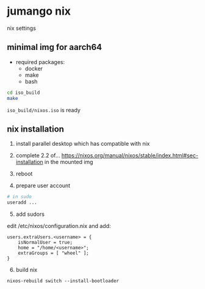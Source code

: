 # jumango nix

nix settings

## minimal img for aarch64

- required packages:
  - docker
  - make
  - bash

```bash
cd iso_build
make
```

```iso_build/nixos.iso``` is ready

## nix installation

1. install parallel desktop which has compatible with nix

2. complete 2.2 of... https://nixos.org/manual/nixos/stable/index.html#sec-installation in the mounted img

3. reboot

4. prepare user account

```bash
# in sudo
useradd ...
```

5. add sudors

edit /etc/nixos/configuration.nix and add:

```
users.extraUsers.<username> = {
    isNormalUser = true;
    home = "/home/<username>";
    extraGroups = [ "wheel" ];
}
```

6. build nix

```
nixos-rebuild switch --install-bootloader
```
